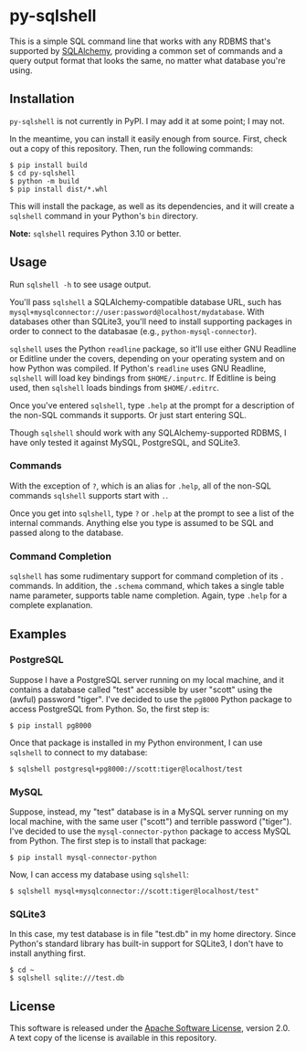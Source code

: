 # py-sqlshell

This is a simple SQL command line that works with any RDBMS that's supported
by [SQLAlchemy](https://www.sqlalchemy.org/), providing a common set of
commands and a query output format that looks the same, no matter what
database you're using.

## Installation

`py-sqlshell` is not currently in PyPI. I may add it at some point; I may
not.

In the meantime, you can install it easily enough from source. First,
check out a copy of this repository. Then, run the following commands:

```shell
$ pip install build
$ cd py-sqlshell
$ python -m build
$ pip install dist/*.whl
```

This will install the package, as well as its dependencies, and it will
create a `sqlshell` command in your Python's `bin` directory.

**Note:** `sqlshell` requires Python 3.10 or better.

## Usage

Run `sqlshell -h` to see usage output.

You'll pass `sqlshell` a SQLAlchemy-compatible database URL, such has
`mysql+mysqlconnector://user:password@localhost/mydatabase`. With databases
other than SQLite3, you'll need to install supporting packages in order to
connect to the databasae (e.g., `python-mysql-connector`).

`sqlshell` uses the Python `readline` package, so it'll use either GNU
Readline or Editline under the covers, depending on your operating system
and on how Python was compiled. If Python's `readline` uses GNU Readline,
`sqlshell` will load key bindings from `$HOME/.inputrc`. If Editline is
being used, then `sqlshell` loads bindings from `$HOME/.editrc`.

Once you've entered `sqlshell`, type `.help` at the prompt for a description
of the non-SQL commands it supports. Or just start entering SQL.

Though `sqlshell` should work with any SQLAlchemy-supported RDBMS, I have
only tested it against MySQL, PostgreSQL, and SQLite3.

### Commands

With the exception of `?`, which is an alias for `.help`, all of the non-SQL
commands `sqlshell` supports start with `.`.

Once you get into `sqlshell`, type `?` or `.help` at the prompt to see a list
of the internal commands. Anything else you type is assumed to be SQL and passed
along to the database.

### Command Completion

`sqlshell` has some rudimentary support for command completion of its
`.` commands. In addition, the `.schema` command, which takes a single table
name parameter, supports table name completion. Again, type `.help` for a
complete explanation.

## Examples

### PostgreSQL

Suppose I have a PostgreSQL server running on my local machine, and it
contains a database called "test" accessible by user "scott" using the
(awful) password "tiger". I've decided to use the `pg8000` Python package
to access PostgreSQL from Python. So, the first step is:

```shell
$ pip install pg8000
```

Once that package is installed in my Python environment, I can use `sqlshell`
to connect to my database:

```shell
$ sqlshell postgresql+pg8000://scott:tiger@localhost/test
```

### MySQL

Suppose, instead, my "test" database is in a MySQL server running on my
local machine, with the same user ("scott") and terrible password ("tiger").
I've decided to use the `mysql-connector-python` package to access MySQL
from Python. The first step is to install that package:

```shell
$ pip install mysql-connector-python
```

Now, I can access my database using `sqlshell`:

```shell
$ sqlshell mysql+mysqlconnector://scott:tiger@localhost/test"
```

### SQLite3

In this case, my test database is in file "test.db" in my home directory.
Since Python's standard library has built-in support for SQLite3, I don't
have to install anything first.

```shell
$ cd ~
$ sqlshell sqlite:///test.db
```

## License

This software is released under the
[Apache Software License](https://apache.org/licenses/LICENSE-2.0), version
2.0. A text copy of the license is available in this repository.
